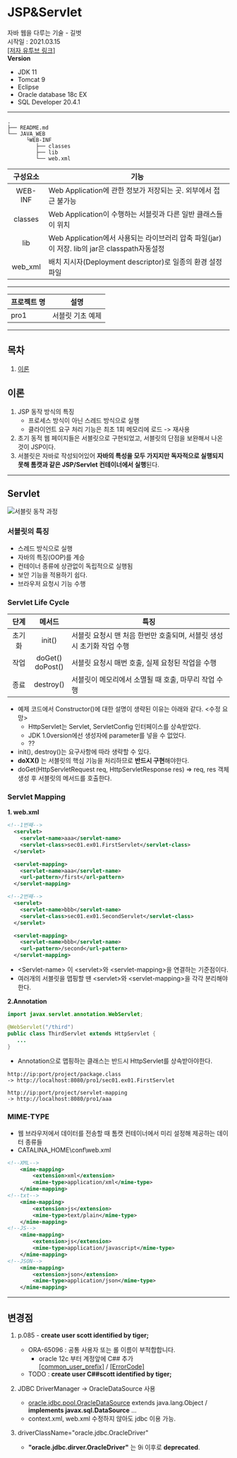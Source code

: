 # JSP&Servlet
자바 웹을 다루는 기술 - 길벗  
시작일 : 2021.03.15   
[[저자 유투브 링크]](https://youtube.com/playlist?list=PLuvImYntyp-s76lJiia8YfskDRAypeoyh)   
**Version**   
* JDK 11   
* Tomcat 9
* Eclipse 
* Oracle database 18c EX
* SQL Developer 20.4.1
---
```
.
├── README.md
└── JAVA_WEB
      └WEB-INF
         ├── classes
         ├── lib
         └── web.xml

```
|구성요소|기능|
|:--:|--|
  WEB-INF  | Web Application에 관한 정보가 저장되는 곳. 외부에서 접근 불가능|
  classes  | Web Application이 수행하는 서블릿과 다른 일반 클래스들이 위치|
  lib      | Web Application에서 사용되는 라이브러리 압축 파일(jar)이 저장. lib의 jar은 classpath자동설정|
  web_xml |배치 지시자(Deployment descriptor)로 일종의 환경 설정 파일
---
|프로젝트 명|설명|
|--|--|
|pro1|서블릿 기초 예제|
----
## **목차**
1. [이론](#이론)


## **이론**
1. JSP 동작 방식의 특징
   * 프로세스 방식이 아닌 스레드 방식으로 실행
   * 클라이언트 요구 처리 기능은 최초 1회 메모리에 로드 -> 재사용
2. 초기 동적 웹 페이지들은 서블릿으로 구현되었고, 서블릿의 단점을 보완해서 나온 것이 JSP이다.
3. 서블릿은 자바로 작성되어있어 **자바의 특성을 모두 가지지만 독자적으로 실행되지 못해 톰캣과 같은 JSP/Servlet 컨테이너에서 실행**된다.   
---
## **Servlet**
![서블릿 동작 과정](\readme_image\서블릿_동작_과정.PNG)

### **서블릿의 특징**
* 스레드 방식으로 실행
* 자바의 특징(OOP)를 계승
* 컨테이너 종류에 상관없이 독립적으로 실행됨
* 보안 기능을 적용하기 쉽다.
* 브라우저 요청시 기능 수행

### **Servlet Life Cycle**
|단계|메서드|특징|
|:--:|:--:|--|
|초기화|init()| 서블릿 요청시 맨 처음 한번만 호출되며, 서블릿 생성시 초기화 작업 수행|
|작업|doGet()<br>doPost()|서블릿 요청시 매번 호출, 실제 요청된 작업을 수행|
|종료|destroy()|서블릿이 메모리에서 소멸될 때 호출, 마무리 작업 수행|
* 예제 코드에서 Constructor()에 대한 설명이 생략된 이유는 아래와 같다. <수정 요망>
  * HttpServlet는 Servlet, ServletConfig 인터페이스를 상속받았다.
  * JDK 1.0version에선 생성자에 parameter를 넣을 수 없었다.
  * ??
* init(), destroy()는 요구사항에 따라 생략할 수 있다.
* **doXX()** 는 서블릿의 핵심 기능을 처리하므로 **반드시 구현**해야한다.
* doGet(HttpServletRequest req, HttpServletResponse res) => req, res 객체 생성 후 서블릿의 메서드를 호출한다.

### **Servlet Mapping**
**1. web.xml**
```XML
<!--1번째-->
  <servlet>
  	<servlet-name>aaa</servlet-name>
  	<servlet-class>sec01.ex01.FirstServlet</servlet-class>
  </servlet>

  <servlet-mapping>
  	<servlet-name>aaa</servlet-name>
  	<url-pattern>/first</url-pattern>
  </servlet-mapping>

<!--2번째-->
  <servlet>
  	<servlet-name>bbb</servlet-name>
  	<servlet-class>sec01.ex01.SecondServlet</servlet-class>
  </servlet>

  <servlet-mapping>
  	<servlet-name>bbb</servlet-name>
  	<url-pattern>/second</url-pattern>
  </servlet-mapping>
```
* <Servlet-name\> 이 <servlet\>와 <servlet-mapping\>을 연결하는 기준점이다.
* 여러개의 서블릿을 맵핑할 땐 <servlet\>와 <servlet-mapping\>을 각각 분리해야한다.   

**2.Annotation**
```Java
import javax.servlet.annotation.WebServlet;

@WebServlet("/third")
public class ThirdServlet extends HttpServlet {
   ...
}
```
* Annotation으로 맵핑하는 클래스는 반드시 HttpServlet를 상속받아야한다.   

```
http://ip:port/project/package.class
-> http://localhost:8080/pro1/sec01.ex01.FirstServlet

http://ip:port/project/servlet-mapping
-> http://localhost:8080/pro1/aaa
```

### **MIME-TYPE**
* 웹 브라우저에서 데이터를 전송할 때 톰캣 컨테이너에서 미리 설정해 제공하는 데이터 종류들
* CATALINA_HOME\conf\web.xml
```xml
<!--XML-->
    <mime-mapping>
        <extension>xml</extension>
        <mime-type>application/xml</mime-type>
    </mime-mapping>
<!--txt-->
    <mime-mapping>
        <extension>js</extension>
        <mime-type>text/plain</mime-type>
    </mime-mapping>
<!--JS-->
    <mime-mapping>
        <extension>js</extension>
        <mime-type>application/javascript</mime-type>
    </mime-mapping>
<!--JSON-->
    <mime-mapping>
        <extension>json</extension>
        <mime-type>application/json</mime-type>
    </mime-mapping>
```
---
## **변경점**
1. p.085 - **create user scott identified by tiger;**
   * ORA-65096 : 공통 사용자 또는 롤 이름이 부적합합니다.
      * oracle 12c 부터 계정앞에 C## 추가   
      [[common_user_prefix]](https://docs.oracle.com/database/121/REFRN/GUID-516ADCCF-3661-4B54-908A-7041854EA14F.htm#REFRN10354) / [[ErrorCode]](https://docs.oracle.com/en/database/oracle/oracle-database/18/errmg/ORA-60001.html#GUID-9B78A028-D760-4810-9CFC-9013FBD1FCC9)   
   * TODO : **create user C##scott identified by tiger;**
2. JDBC DriverManager -> OracleDataSource 사용
     * [oracle.jdbc.pool.OracleDataSource](https://docs.oracle.com/cd/E16338_01/appdev.112/e13995/oracle/jdbc/pool/OracleDataSource.html) extends java.lang.Object / **implements javax.sql.DataSource** ...
     * context.xml, web.xml 수정하지 않아도 jdbc 이용 가능.

3. driverClassName="oracle.jdbc.OracleDriver" 
   *  **"oracle.jdbc.dirver.OracleDriver"** 는 9i 이후로 **deprecated**.